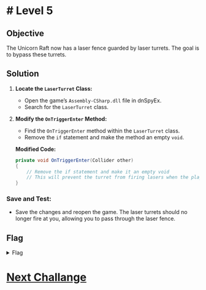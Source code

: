 # # Level 5

## Objective

The Unicorn Raft now has a laser fence guarded by laser turrets. The goal is to bypass these turrets.

## Solution

1. **Locate the `LaserTurret` Class:**
   
   - Open the game’s `Assembly-CSharp.dll` file in dnSpyEx.
   - Search for the `LaserTurret` class.

2. **Modify the `OnTriggerEnter` Method:**
   
   - Find the `OnTriggerEnter` method within the `LaserTurret` class.
   - Remove the `if` statement and make the method an empty `void`.
   
   **Modified Code:**
   
   ```csharp
   private void OnTriggerEnter(Collider other)
   {
       // Remove the if statement and make it an empty void
       // This will prevent the turret from firing lasers when the player enters the trigger zone
   }
   ```

### **Save and Test:**

- Save the changes and reopen the game. The laser turrets should no longer fire at you, allowing you to pass through the laser fence.

## Flag

<details>
<summary>Flag</summary>
GHCTF{oops_sorry_mr_unicorn}

</details>

# [Next Challange](level6.md)
